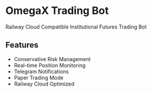 # OmegaX Trading Bot 
 
Railway Cloud Compatible Institutional Futures Trading Bot 
 
## Features 
- Conservative Risk Management 
- Real-time Position Monitoring 
- Telegram Notifications 
- Paper Trading Mode 
- Railway Cloud Optimized 
